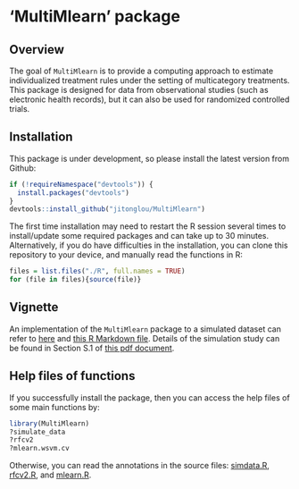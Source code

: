 ‘MultiMlearn’ package
================

## Overview

The goal of `MultiMlearn` is to provide a computing approach to estimate
individualized treatment rules under the setting of multicategory
treatments. This package is designed for data from observational studies
(such as electronic health records), but it can also be used for
randomized controlled trials.

## Installation

This package is under development, so please install the latest version
from Github:

``` r
if (!requireNamespace("devtools")) {
  install.packages("devtools")
}
devtools::install_github("jitonglou/MultiMlearn")
```

The first time installation may need to restart the R session several
times to install/update some required packages and can take up to 30
minutes. Alternatively, if you do have difficulties in the installation,
you can clone this repository to your device, and manually read the
functions in R:

``` r
files = list.files("./R", full.names = TRUE)
for (file in files){source(file)}
```

## Vignette

An implementation of the `MultiMlearn` package to a simulated dataset
can refer to [here](https://jitonglou.github.io/MultiMlearn_test/) and
[this R Markdown
file](https://github.com/jitonglou/MultiMlearn/blob/master/vignettes/example.Rmd).
Details of the simulation study can be found in Section S.1 of [this pdf
document](https://github.com/jitonglou/MultiMlearn/blob/master/doc/supp_v3.pdf).

## Help files of functions

If you successfully install the package, then you can access the help
files of some main functions by:

``` r
library(MultiMlearn)
?simulate_data
?rfcv2
?mlearn.wsvm.cv
```

Otherwise, you can read the annotations in the source files:
[simdata.R](https://github.com/jitonglou/MultiMlearn/blob/master/R/simdata.R),
[rfcv2.R](https://github.com/jitonglou/MultiMlearn/blob/master/R/rfcv2.R),
and
[mlearn.R](https://github.com/jitonglou/MultiMlearn/blob/master/R/mlearn.R).
